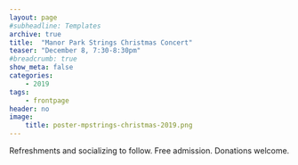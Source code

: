 ```yaml
---
layout: page
#subheadline: Templates
archive: true
title:  "Manor Park Strings Christmas Concert"
teaser: "December 8, 7:30-8:30pm"
#breadcrumb: true
show_meta: false
categories:
    - 2019
tags:
    - frontpage
header: no
image:
    title: poster-mpstrings-christmas-2019.png
---
```

Refreshments and socializing to follow. Free admission. Donations welcome.
